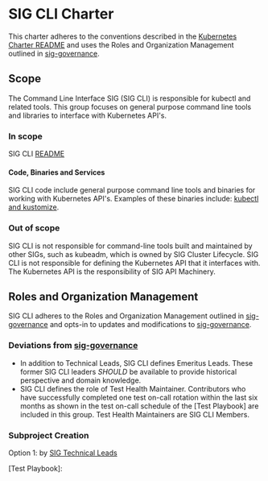 # SIG CLI Charter

This charter adheres to the conventions described in the [Kubernetes Charter README] and uses
the Roles and Organization Management outlined in [sig-governance].

## Scope

The Command Line Interface SIG (SIG CLI) is responsible for kubectl and
related tools. This group focuses on general purpose command line tools and
libraries to interface with Kubernetes API's.

### In scope

SIG CLI [README]

#### Code, Binaries and Services

SIG CLI code include general purpose command line tools and binaries for working
with Kubernetes API's. Examples of these binaries include: [kubectl and kustomize].

### Out of scope

SIG CLI is not responsible for command-line tools built and maintained by other
SIGs, such as kubeadm, which is owned by SIG Cluster Lifecycle. SIG CLI is not
responsible for defining the Kubernetes API that it interfaces with. The
Kubernetes API is the responsibility of SIG API Machinery.

## Roles and Organization Management

SIG CLI adheres to the Roles and Organization Management outlined in [sig-governance]
and opts-in to updates and modifications to [sig-governance].

### Deviations from [sig-governance]

- In addition to Technical Leads, SIG CLI defines Emeritus Leads. These former
  SIG CLI leaders *SHOULD* be available to provide historical perspective and
  domain knowledge.
- SIG CLI defines the role of Test Health Maintainer. Contributors who have
  successfully completed one test on-call rotation within the last six months as
  shown in the test on-call schedule of the [Test Playbook] are included in this
  group. Test Health Maintainers are SIG CLI Members.

### Subproject Creation

Option 1: by [SIG Technical Leads](https://github.com/kubernetes/community/blob/master/committee-steering/governance/sig-governance.md#tech-lead)


[Kubernetes Charter README]: https://github.com/kubernetes/community/blob/master/committee-steering/governance/README.md
[sig-governance]: https://github.com/kubernetes/community/blob/master/committee-steering/governance/sig-governance.md
[README]: https://github.com/kubernetes/community/blob/master/sig-cli/README.md
[kubectl and kustomize]: https://github.com/kubernetes/community/blob/master/sig-cli/README.md#subprojects
[Test Playbook]:

